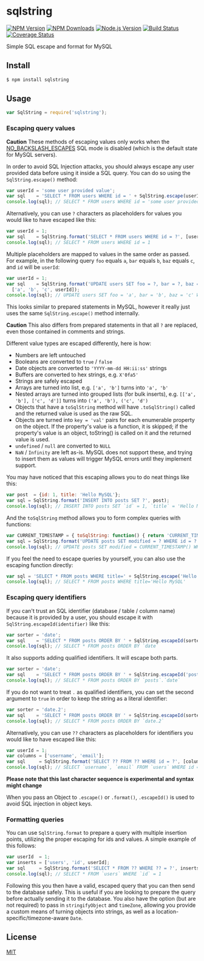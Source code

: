 # sqlstring

[![NPM Version][npm-version-image]][npm-url]
[![NPM Downloads][npm-downloads-image]][npm-url]
[![Node.js Version][node-image]][node-url]
[![Build Status][travis-image]][travis-url]
[![Coverage Status][coveralls-image]][coveralls-url]

Simple SQL escape and format for MySQL

## Install

```sh
$ npm install sqlstring
```

## Usage

<!-- eslint-disable no-unused-vars -->

```js
var SqlString = require('sqlstring');
```

### Escaping query values

**Caution** These methods of escaping values only works when the
[NO_BACKSLASH_ESCAPES](https://dev.mysql.com/doc/refman/5.7/en/sql-mode.html#sqlmode_no_backslash_escapes)
SQL mode is disabled (which is the default state for MySQL servers).

In order to avoid SQL Injection attacks, you should always escape any user
provided data before using it inside a SQL query. You can do so using the
`SqlString.escape()` method:

```js
var userId = 'some user provided value';
var sql    = 'SELECT * FROM users WHERE id = ' + SqlString.escape(userId);
console.log(sql); // SELECT * FROM users WHERE id = 'some user provided value'
```

Alternatively, you can use `?` characters as placeholders for values you would
like to have escaped like this:

```js
var userId = 1;
var sql    = SqlString.format('SELECT * FROM users WHERE id = ?', [userId]);
console.log(sql); // SELECT * FROM users WHERE id = 1
```

Multiple placeholders are mapped to values in the same order as passed. For example,
in the following query `foo` equals `a`, `bar` equals `b`, `baz` equals `c`, and
`id` will be `userId`:

```js
var userId = 1;
var sql    = SqlString.format('UPDATE users SET foo = ?, bar = ?, baz = ? WHERE id = ?',
  ['a', 'b', 'c', userId]);
console.log(sql); // UPDATE users SET foo = 'a', bar = 'b', baz = 'c' WHERE id = 1
```

This looks similar to prepared statements in MySQL, however it really just uses
the same `SqlString.escape()` method internally.

**Caution** This also differs from prepared statements in that all `?` are
replaced, even those contained in comments and strings.

Different value types are escaped differently, here is how:

* Numbers are left untouched
* Booleans are converted to `true` / `false`
* Date objects are converted to `'YYYY-mm-dd HH:ii:ss'` strings
* Buffers are converted to hex strings, e.g. `X'0fa5'`
* Strings are safely escaped
* Arrays are turned into list, e.g. `['a', 'b']` turns into `'a', 'b'`
* Nested arrays are turned into grouped lists (for bulk inserts), e.g. `[['a',
  'b'], ['c', 'd']]` turns into `('a', 'b'), ('c', 'd')`
* Objects that have a `toSqlString` method will have `.toSqlString()` called
  and the returned value is used as the raw SQL.
* Objects are turned into `key = 'val'` pairs for each enumerable property on
  the object. If the property's value is a function, it is skipped; if the
  property's value is an object, toString() is called on it and the returned
  value is used.
* `undefined` / `null` are converted to `NULL`
* `NaN` / `Infinity` are left as-is. MySQL does not support these, and trying
  to insert them as values will trigger MySQL errors until they implement
  support.

You may have noticed that this escaping allows you to do neat things like this:

```js
var post  = {id: 1, title: 'Hello MySQL'};
var sql = SqlString.format('INSERT INTO posts SET ?', post);
console.log(sql); // INSERT INTO posts SET `id` = 1, `title` = 'Hello MySQL'
```

And the `toSqlString` method allows you to form complex queries with functions:

```js
var CURRENT_TIMESTAMP = { toSqlString: function() { return 'CURRENT_TIMESTAMP()'; } };
var sql = SqlString.format('UPDATE posts SET modified = ? WHERE id = ?', [CURRENT_TIMESTAMP, 42]);
console.log(sql); // UPDATE posts SET modified = CURRENT_TIMESTAMP() WHERE id = 42
```

If you feel the need to escape queries by yourself, you can also use the escaping
function directly:

```js
var sql = 'SELECT * FROM posts WHERE title=' + SqlString.escape('Hello MySQL');
console.log(sql); // SELECT * FROM posts WHERE title='Hello MySQL'
```

### Escaping query identifiers

If you can't trust an SQL identifier (database / table / column name) because it is
provided by a user, you should escape it with `SqlString.escapeId(identifier)` like this:

```js
var sorter = 'date';
var sql    = 'SELECT * FROM posts ORDER BY ' + SqlString.escapeId(sorter);
console.log(sql); // SELECT * FROM posts ORDER BY `date`
```

It also supports adding qualified identifiers. It will escape both parts.

```js
var sorter = 'date';
var sql    = 'SELECT * FROM posts ORDER BY ' + SqlString.escapeId('posts.' + sorter);
console.log(sql); // SELECT * FROM posts ORDER BY `posts`.`date`
```

If you do not want to treat `.` as qualified identifiers, you can set the second
argument to `true` in order to keep the string as a literal identifier:

```js
var sorter = 'date.2';
var sql    = 'SELECT * FROM posts ORDER BY ' + SqlString.escapeId(sorter, true);
console.log(sql); // SELECT * FROM posts ORDER BY `date.2`
```

Alternatively, you can use `??` characters as placeholders for identifiers you would
like to have escaped like this:

```js
var userId = 1;
var columns = ['username', 'email'];
var sql     = SqlString.format('SELECT ?? FROM ?? WHERE id = ?', [columns, 'users', userId]);
console.log(sql); // SELECT `username`, `email` FROM `users` WHERE id = 1
```
**Please note that this last character sequence is experimental and syntax might change**

When you pass an Object to `.escape()` or `.format()`, `.escapeId()` is used to avoid SQL injection in object keys.

### Formatting queries

You can use `SqlString.format` to prepare a query with multiple insertion points,
utilizing the proper escaping for ids and values. A simple example of this follows:

```js
var userId  = 1;
var inserts = ['users', 'id', userId];
var sql     = SqlString.format('SELECT * FROM ?? WHERE ?? = ?', inserts);
console.log(sql); // SELECT * FROM `users` WHERE `id` = 1
```

Following this you then have a valid, escaped query that you can then send to the database safely.
This is useful if you are looking to prepare the query before actually sending it to the database.
You also have the option (but are not required) to pass in `stringifyObject` and `timeZone`,
allowing you provide a custom means of turning objects into strings, as well as a
location-specific/timezone-aware `Date`.

## License

[MIT](LICENSE)

[npm-version-image]: https://img.shields.io/npm/v/sqlstring.svg
[npm-downloads-image]: https://img.shields.io/npm/dm/sqlstring.svg
[npm-url]: https://npmjs.org/package/sqlstring
[travis-image]: https://img.shields.io/travis/mysqljs/sqlstring/master.svg
[travis-url]: https://travis-ci.org/mysqljs/sqlstring
[coveralls-image]: https://img.shields.io/coveralls/mysqljs/sqlstring/master.svg
[coveralls-url]: https://coveralls.io/r/mysqljs/sqlstring?branch=master
[node-image]: https://img.shields.io/node/v/sqlstring.svg
[node-url]: https://nodejs.org/en/download
